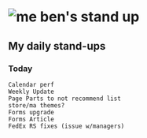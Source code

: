 # ![me](https://avatars2.githubusercontent.com/u/5232044?s=50&v=4) ben's stand up

## My daily stand-ups

### Today
    
    Calendar perf
    Weekly Update
    Page Parts to not recommend list 
    store/ma themes?
    Forms upgrade
    Forms Article
    FedEx RS fixes (issue w/managers)
